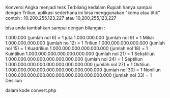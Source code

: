 Konversi Angka menjadi tesk Terbilang kedalam Rupiah hanya sampai dengan Triliun, aplikasi sederhana ini bisa menggunakan "koma atau titik"
contoh : 10.200.255.123.227 atau 10,200,255,123,227


bisa anda tambahkan sampai dengan bilangan :

1.000.000 (jumlah nol 6) = 1 juta
1.000.000.000 (jumlah nol 9) = 1 Miliar
1.000.000.000.000 (jumlah no 12) = 1 Triliun
1.000.000.000.000.000 (jumlah nol 15) = 1 Kuadriliun
1.000.000.000.000.000.000 (jumlah nol 18) = 1 Kuintiliun
1.000.000.000.000.000.000.000 (jumlah nol 21) = 1 Sekstiliun
1.000.000.000.000.000.000.000.000 (jumlah nol 24) = 1 Septiliun
1.000.000.000.000.000.000.000.000.000 (jumlah nol 27) = 1 Oktiliun
1.000.000.000.000.000.000.000.000.000.000 (jumlah nol 30) = 1 Noniliun
1.000.000.000.000.000.000.000.000.000.000.000 (jumlah nol 33) = 1 Desiliun

dalam kode convert.php

